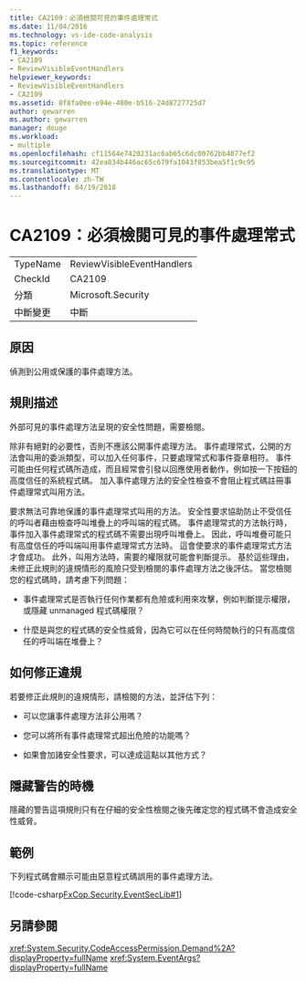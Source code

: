 ```yaml
---
title: CA2109：必須檢閱可見的事件處理常式
ms.date: 11/04/2016
ms.technology: vs-ide-code-analysis
ms.topic: reference
f1_keywords:
- CA2109
- ReviewVisibleEventHandlers
helpviewer_keywords:
- ReviewVisibleEventHandlers
- CA2109
ms.assetid: 8f8fa0ee-e94e-400e-b516-24d8727725d7
author: gewarren
ms.author: gewarren
manager: douge
ms.workload:
- multiple
ms.openlocfilehash: cf11564e7420231ac6ab65c6dc00762bb4077ef2
ms.sourcegitcommit: 42ea834b446ac65c679fa1043f853bea5f1c9c95
ms.translationtype: MT
ms.contentlocale: zh-TW
ms.lasthandoff: 04/19/2018
---
```

# <a name="ca2109-review-visible-event-handlers"></a>CA2109：必須檢閱可見的事件處理常式
|||
|-|-|
|TypeName|ReviewVisibleEventHandlers|
|CheckId|CA2109|
|分類|Microsoft.Security|
|中斷變更|中斷|

## <a name="cause"></a>原因
 偵測到公用或保護的事件處理方法。

## <a name="rule-description"></a>規則描述
 外部可見的事件處理方法呈現的安全性問題，需要檢閱。

 除非有絕對的必要性，否則不應該公開事件處理方法。 事件處理常式，公開的方法會叫用的委派類型，可以加入任何事件，只要處理常式和事件簽章相符。 事件可能由任何程式碼所造成，而且經常會引發以回應使用者動作，例如按一下按鈕的高度信任的系統程式碼。 加入事件處理方法的安全性檢查不會阻止程式碼註冊事件處理常式叫用方法。

 要求無法可靠地保護的事件處理常式叫用的方法。 安全性要求協助防止不受信任的呼叫者藉由檢查呼叫堆疊上的呼叫端的程式碼。 事件處理常式的方法執行時，事件加入事件處理常式的程式碼不需要出現呼叫堆疊上。 因此，呼叫堆疊可能只有高度信任的呼叫端叫用事件處理常式方法時。 這會使要求的事件處理常式方法才會成功。 此外，叫用方法時，需要的權限就可能會判斷提示。 基於這些理由，未修正此規則的違規情形的風險只受到檢閱的事件處理方法之後評估。 當您檢閱您的程式碼時，請考慮下列問題：

-   事件處理常式是否執行任何作業都有危險或利用來攻擊，例如判斷提示權限，或隱藏 unmanaged 程式碼權限？

-   什麼是與您的程式碼的安全性威脅，因為它可以在任何時間執行的只有高度信任的呼叫端在堆疊上？

## <a name="how-to-fix-violations"></a>如何修正違規
 若要修正此規則的違規情形，請檢閱的方法，並評估下列：

-   可以您讓事件處理方法非公用嗎？

-   您可以將所有事件處理常式超出危險的功能嗎？

-   如果會加諸安全性要求，可以達成這點以其他方式？

## <a name="when-to-suppress-warnings"></a>隱藏警告的時機
 隱藏的警告這項規則只有在仔細的安全性檢閱之後先確定您的程式碼不會造成安全性威脅。

## <a name="example"></a>範例
 下列程式碼會顯示可能由惡意程式碼誤用的事件處理方法。

 [!code-csharp[FxCop.Security.EventSecLib#1](../code-quality/codesnippet/CSharp/ca2109-review-visible-event-handlers_1.cs)]

## <a name="see-also"></a>另請參閱
 <xref:System.Security.CodeAccessPermission.Demand%2A?displayProperty=fullName> <xref:System.EventArgs?displayProperty=fullName>
